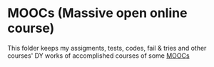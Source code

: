 # MOOCs (Massive open online course)
This folder keeps my assigments, tests, codes, fail & tries and other courses' DY works of accomplished courses of some [MOOCs](https://en.wikipedia.org/wiki/Massive_open_online_course)
